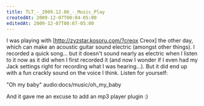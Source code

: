 ```yaml
---
title: TLT_-_2009.12.06_-_Music_Play
createdAt: 2009-12-07T00:04-05:00
editedAt: 2009-12-07T00:07-05:00
---
```


I was playing with [http://zyzstar.kosoru.com/?creox Creox] the other day, which can make an acoustic guitar sound electric (amongst other things). I recorded a quick song... but it doesn't sound nearly as electric when I listen to it now as it did when I first recorded it (and now I wonder if I even had my Jack settings right for recording what I was hearing...). But it did end up with a fun crackly sound on the voice I think. Listen for yourself:

"Oh my baby" audio:docs/music/oh_my_baby

And it gave me an excuse to add an mp3 player plugin :)

